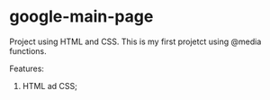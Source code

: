 # google-main-page
Project using HTML and CSS. This is my first projetct using @media functions.



Features: 
1. HTML ad CSS;
